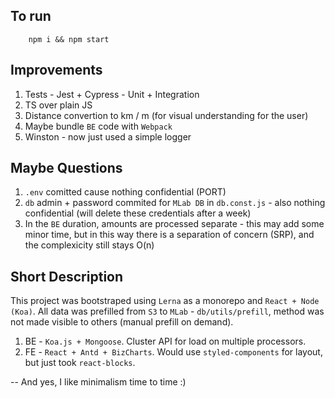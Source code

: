 ## To run

```shell
    npm i && npm start
```

## Improvements

1. Tests - Jest + Cypress - Unit + Integration
2. TS over plain JS
3. Distance convertion to km / m (for visual understanding for the user)
4. Maybe bundle `BE` code with `Webpack`
5. Winston - now just used a simple logger

## Maybe Questions

1. `.env` comitted cause nothing confidential (PORT)
2. `db` admin + password commited for `MLab DB` in `db.const.js` - also nothing confidential (will delete these credentials after a week)
3. In the `BE` duration, amounts are processed separate - this may add some minor time, but in this way there is a separation of concern (SRP), and the complexicity still stays O(n)

## Short Description

This project was bootstraped using `Lerna` as a monorepo and `React + Node (Koa)`. All data was prefilled from `S3` to `MLab` - `db/utils/prefill`, method was not made visible to others (manual prefill on demand).

1. BE - `Koa.js + Mongoose`. Cluster API for load on multiple processors.
2. FE - `React + Antd + BizCharts`. Would use `styled-components` for layout, but just took `react-blocks`.

--
And yes, I like minimalism time to time :)
